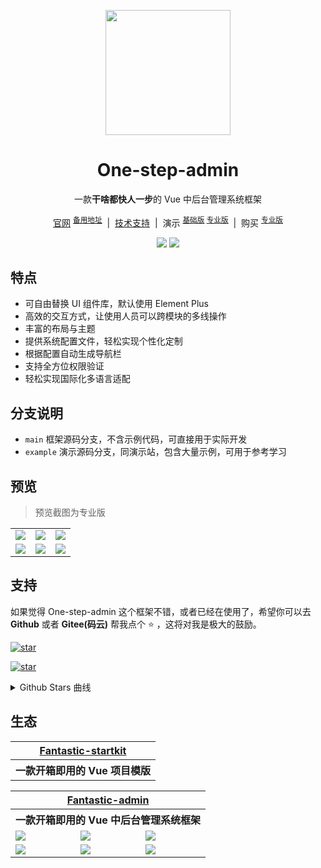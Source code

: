 <p align="center">
  <img src="https://one-step-admin.gitee.io/logo.png" width="200" height="200" />
</p>

<h1 align="center">One-step-admin</h1>

<p align="center">一款<b>干啥都快人一步</b>的 Vue 中后台管理系统框架</p>

<p align="center">
  <a href="https://one-step-admin.gitee.io" target="_blank">官网</a>
  <sup><a href="https://one-step-admin.github.io" target="_blank">备用地址</a></sup>
  <span>&nbsp;|&nbsp;</span>
  <a href="https://one-step-admin.gitee.io/support.html" target="_blank">技术支持</a>
  <span>&nbsp;|&nbsp;</span>
  演示
  <sup><a href="https://one-step-admin.gitee.io/basic-example" target="_blank">基础版</a> <a href="https://one-step-admin.gitee.io/pro-example" target="_blank">专业版</a></sup>
  <span>&nbsp;|&nbsp;</span>
  购买
  <sup><a href="https://one-step-admin.gitee.io/buy.html" target="_blank">专业版</a></sup>
<p>

<p align="center">
  <a href="###"><img src="https://img.shields.io/github/license/one-step-admin/basic?label=%E5%BC%80%E6%BA%90%E5%8D%8F%E8%AE%AE&style=flat-square" /></a>
  <a href="https://github.com/one-step-admin/basic/releases" target="_blank"><img src="https://img.shields.io/github/v/release/one-step-admin/basic?label=%E5%BD%93%E5%89%8D%E7%89%88%E6%9C%AC&style=flat-square" /></a>
</p>

## 特点

- 可自由替换 UI 组件库，默认使用 Element Plus
- 高效的交互方式，让使用人员可以跨模块的多线操作
- 丰富的布局与主题
- 提供系统配置文件，轻松实现个性化定制
- 根据配置自动生成导航栏
- 支持全方位权限验证
- 轻松实现国际化多语言适配

## 分支说明

- `main` 框架源码分支，不含示例代码，可直接用于实际开发
- `example` 演示源码分支，同演示站，包含大量示例，可用于参考学习

## 预览

> 预览截图为专业版

<table>
  <tr>
    <td><img src="https://one-step-admin.gitee.io/preview1.png" /></td>
    <td><img src="https://one-step-admin.gitee.io/preview2.png" /></td>
    <td><img src="https://one-step-admin.gitee.io/preview3.png" /></td>
  </tr>
  <tr>
    <td><img src="https://one-step-admin.gitee.io/preview4.png" /></td>
    <td><img src="https://one-step-admin.gitee.io/preview5.png" /></td>
    <td><img src="https://one-step-admin.gitee.io/preview6.png" /></td>
  </tr>
</table>

## 支持

如果觉得 One-step-admin 这个框架不错，或者已经在使用了，希望你可以去 **Github** 或者 **Gitee(码云)** 帮我点个 ⭐ ，这将对我是极大的鼓励。

[![star](https://img.shields.io/github/stars/one-step-admin/basic?style=social)](https://github.com/one-step-admin/basic)

[![star](https://gitee.com/one-step-admin/basic/badge/star.svg?theme=dark)](https://gitee.com/one-step-admin/basic)

<details>
<summary>Github Stars 曲线</summary>

[![Stargazers over time](https://starchart.cc/one-step-admin/basic.svg)](https://starchart.cc/one-step-admin/basic)
</details>

## 生态

<table>
  <tr>
    <th colspan="3" align="center">
      <a href="https://hooray.gitee.io/fantastic-startkit" target="_blank">Fantastic-startkit</a>
    </th>
  </tr>
  <tr>
    <th colspan="3" align="center">
      一款开箱即用的 Vue 项目模版
    </th>
  </tr>
</table>

<table>
  <tr>
    <th colspan="3" align="center">
      <a href="https://fantastic-admin.gitee.io/" target="_blank">Fantastic-admin</a>
    </th>
  </tr>
  <tr>
    <th colspan="3" align="center">
      一款开箱即用的 Vue 中后台管理系统框架
    </th>
  </tr>
  <tr>
    <td><img src="https://fantastic-admin.gitee.io/preview1.png" /></td>
    <td><img src="https://fantastic-admin.gitee.io/preview2.png" /></td>
    <td><img src="https://fantastic-admin.gitee.io/preview3.png" /></td>
  </tr>
  <tr>
    <td><img src="https://fantastic-admin.gitee.io/preview4.png" /></td>
    <td><img src="https://fantastic-admin.gitee.io/preview5.png" /></td>
    <td><img src="https://fantastic-admin.gitee.io/preview6.png" /></td>
  </tr>
</table>
